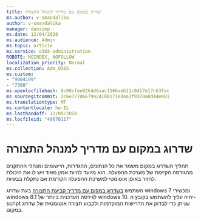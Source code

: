 ```yaml
---
title: שדרוג במקום עם מדריך למנהל התצורה
ms.author: v-smandalika
author: v-smandalika
manager: dansimp
ms.date: 12/04/2020
ms.audience: Admin
ms.topic: article
ms.service: o365-administration
ROBOTS: NOINDEX, NOFOLLOW
localization_priority: Normal
ms.collection: Adm_O365
ms.custom:
- "9004199"
- "7380"
ms.openlocfilehash: 0c08cfee8264d6aac1166aeb11c0417e17c63fac
ms.sourcegitcommit: 3c6e777d6679a24108171e9aa3f9379a8d44e001
ms.translationtype: MT
ms.contentlocale: he-IL
ms.lasthandoff: 12/09/2020
ms.locfileid: "49678117"
---
```

# <a name="in-place-upgrade-with-configuration-manager-guide"></a>שדרוג במקום עם מדריך למנהל התצורה

תהליך השדרוג במקום משמר את כל הנתונים, ההגדרות, היישומים ומנהלי ההתקנים מהגירסה הקיימת של מערכת ההפעלה. הוא מיועד להיות אמין מאוד ויש לו את היכולת לחזור באופן אוטומטי למערכת ההפעלה הקודמת אם נתקלת בבעיות.

השתמש [בשדרוג במקום עם מדריך קביעת התצורה](https://admin.microsoft.com/adminportal/home#/win10upgrade) בעת שדרוג windows 7 ומכשירי windows 8.1 לגירסה העדכנית ביותר של windows 10. יהיה עליך להשתמש בקובץ ה-script שניתן כדי לבדוק את הדרישות המוקדמות ולקבוע תצורה אוטומטית של שדרוג במקום.